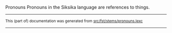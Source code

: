 Pronouns
Pronouns in the Siksika language are references to things.

* * *

<small>This (part of) documentation was generated from [src/fst/stems/pronouns.lexc](https://github.com/giellalt/lang-bla/blob/main/src/fst/stems/pronouns.lexc)</small>

---

